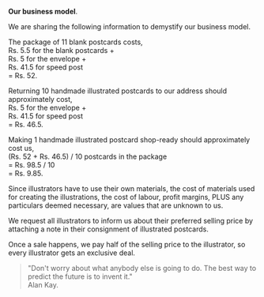 **Our business model**.

We are sharing the following information to demystify our business model.

The package of 11 blank postcards costs,  
Rs. 5.5 for the blank postcards +  
Rs. 5 for the envelope +  
Rs. 41.5 for speed post  
= Rs. 52.

Returning 10 handmade illustrated postcards to our address should approximately cost,  
Rs. 5 for the envelope +  
Rs. 41.5 for speed post  
= Rs. 46.5.

Making 1 handmade illustrated postcard shop-ready should approximately cost us,  
(Rs. 52 + Rs. 46.5) / 10 postcards in the package  
= Rs. 98.5 / 10  
= Rs. 9.85.

Since illustrators have to use their own materials, the cost of materials used for creating the illustrations, the cost of labour, profit margins, PLUS any particulars deemed necessary, are values that are unknown to us.

We request all illustrators to inform us about their preferred selling price by attaching a note in their consignment of illustrated postcards.

Once a sale happens, we pay half of the selling price to the illustrator, so every illustrator gets an exclusive deal.

> "Don't worry about what anybody else is going to do. The best way to predict the future is to invent it."  
> Alan Kay.
